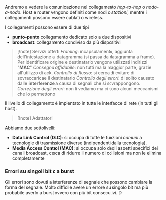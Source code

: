 Andremo a vedere la comunicazione nel collegamento *hop-to-hop* o *nodo-a-nodo*.
Host e router vengono definiti come nodi o *stazioni*, mentre i collegamenti possono essere cablati o wireless.

I collegamenti possono essere di due tipi
- **punto-punto** collegamento dedicato solo a due dispositivi
- **broadcast**: collegamento condiviso da più dispositivi

>[!note] Servizi offerti
>*Framing*: incapsulamento, aggiunta dell'intestazione al datagramma (si passa da datagramma a frame). Per identificare origine e destinatario vengono utilizzati indirizzi "**MAC**"
>*Consegna affidabile*: non tutti ma la maggior parte, grazie all'utilizzo di ack.
>*Controllo di flusso*: si cerca di evitare di sovraccaricae il destinatario
>*Controllo degli errori*: di solito causato dalle **interferenze** a causa di segnali che si sovrappongono.
>*Correzione degli errori*: non li vediamo ma ci sono alcuni meccanismi che lo permettono

Il livello di collegamento è implentato in tutte le interfacce di rete (in tutti gli host).

>[!note] Adattatori

Abbiamo due sottolivelli:
 - **Data Link Control (DLC)**: si occupa di tutte le funzioni *comuni* a tecnologie di trasmissione diverse (indipendenti dalla tecnologia).
 - **Media Access Control (MAC)**: si occupa solo degli aspetti specifici dei canali broadcast, cerca di ridurre il numero di collisioni ma non le elimina completamente

### Errori su singoli bit o a burst
Gli errori sono dovuti a interferenze di segnale che possono cambiare la forma del segnale.
Molto difficile avere un errore su singolo bit ma più probabile averlo a burst ovvero con più bit consecutivi.
D